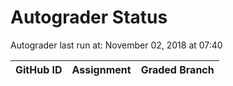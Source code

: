 # Autograder Status
Autograder last run at: November 02, 2018 at 07:40

| GitHub ID | Assignment | Graded Branch |
|-----------|------------|---------------|
